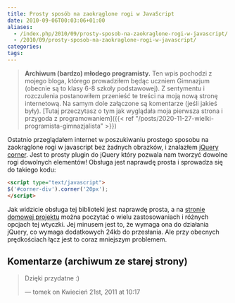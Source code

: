 ```yaml
---
title: Prosty sposób na zaokrąglone rogi w JavaScript
date: 2010-09-06T00:03:06+01:00
aliases:
  - /index.php/2010/09/prosty-sposob-na-zaokraglone-rogi-w-javascript/
  - /2010/09/prosty-sposob-na-zaokraglone-rogi-w-javascript/
categories:
tags:
---
```


> **Archiwum (bardzo) młodego programisty.** Ten wpis pochodzi z mojego bloga, którego prowadziłem będąc uczniem Gimnazjum (obecnie są to klasy 6-8 szkoły podstawowej). Z sentymentu i rozczulenia postanowiłem przenieść te treści na moją nową stronę internetową. Na samym dole załączone są komentarze (jeśli jakieś były). [Tutaj przeczytasz o tym jak wyglądała moja pierwsza strona i przygoda z programowaniem]({{< ref "/posts/2020-11-27-wielki-programista-gimnazjalista" >}})
> 

Ostatnio przeglądałem internet w poszukiwaniu prostego sposobu na zaokrąglone rogi w javascript bez żadnych obrazków, i znalazłem [jQuery corner](http://jquery.malsup.com/corner/). Jest to prosty plugin do jQuery który pozwala nam tworzyć dowolne rogi dowolnych elementów! Obsługa jest naprawdę prosta i sprowadza się do takiego kodu:

```html
<script type="text/javascript">
$('#corner-div').corner('20px');
</script>
```

Jak widzicie obsługa tej biblioteki jest naprawdę prosta, a na [stronie domowej projektu](http://jquery.malsup.com/corner/) można poczytać o wielu zastosowaniach i różnych opcjach tej wtyczki. Jej minusem jest to, że wymaga ona do działania jQuery, co wymaga dodatkowych 24kb do przesłania. Ale przy obecnych prędkościach łącz jest to coraz mniejszym problemem.


## Komentarze (archiwum ze starej strony)

> Dzięki przydatne :)
>
> — tomek on Kwiecień 21st, 2011 at 10:17

